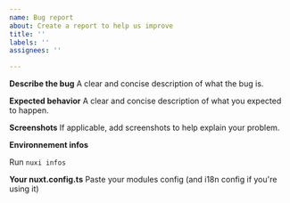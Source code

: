 ```yaml
---
name: Bug report
about: Create a report to help us improve
title: ''
labels: ''
assignees: ''

---
```


**Describe the bug**
A clear and concise description of what the bug is.

**Expected behavior**
A clear and concise description of what you expected to happen.

**Screenshots**
If applicable, add screenshots to help explain your problem.

**Environnement infos**

Run `nuxi infos`

**Your nuxt.config.ts**
Paste your modules config (and i18n config if you're using it)
